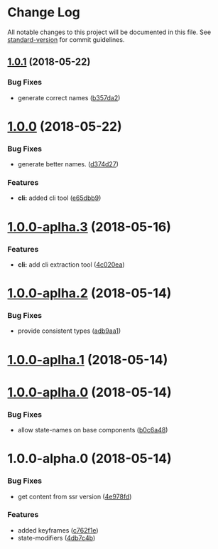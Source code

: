 # Change Log

All notable changes to this project will be documented in this file. See [standard-version](https://github.com/conventional-changelog/standard-version) for commit guidelines.

<a name="1.0.1"></a>

## [1.0.1](https://github.com/sinnerschrader/styled-ui/compare/v1.0.0...v1.0.1) (2018-05-22)

### Bug Fixes

*   generate correct names ([b357da2](https://github.com/sinnerschrader/styled-ui/commit/b357da2))

<a name="1.0.0"></a>

# [1.0.0](https://github.com/sinnerschrader/styled-ui/compare/v1.0.0-aplha.3...v1.0.0) (2018-05-22)

### Bug Fixes

*   generate better names. ([d374d27](https://github.com/sinnerschrader/styled-ui/commit/d374d27))

### Features

*   **cli:** added cli tool ([e65dbb9](https://github.com/sinnerschrader/styled-ui/commit/e65dbb9))

<a name="1.0.0-aplha.3"></a>

# [1.0.0-aplha.3](https://github.com/sinnerschrader/styled-ui/compare/v1.0.0-aplha.2...v1.0.0-aplha.3) (2018-05-16)

### Features

*   **cli:** add cli extraction tool ([4c020ea](https://github.com/sinnerschrader/styled-ui/commit/4c020ea))

<a name="1.0.0-aplha.2"></a>

# [1.0.0-aplha.2](https://github.com/sinnerschrader/styled-ui/compare/v1.0.0-aplha.1...v1.0.0-aplha.2) (2018-05-14)

### Bug Fixes

*   provide consistent types ([adb9aa1](https://github.com/sinnerschrader/styled-ui/commit/adb9aa1))

<a name="1.0.0-aplha.1"></a>

# [1.0.0-aplha.1](https://github.com/sinnerschrader/styled-ui/compare/v1.0.0-aplha.0...v1.0.0-aplha.1) (2018-05-14)

<a name="1.0.0-aplha.0"></a>

# [1.0.0-aplha.0](https://github.com/sinnerschrader/styled-ui/compare/v1.0.0-alpha.0...v1.0.0-aplha.0) (2018-05-14)

### Bug Fixes

*   allow state-names on base components ([b0c6a48](https://github.com/sinnerschrader/styled-ui/commit/b0c6a48))

<a name="1.0.0-alpha.0"></a>

# 1.0.0-alpha.0 (2018-05-14)

### Bug Fixes

*   get content from ssr version ([4e978fd](https://github.com/sinnerschrader/styled-ui/commit/4e978fd))

### Features

*   added keyframes ([c762f1e](https://github.com/sinnerschrader/styled-ui/commit/c762f1e))
*   state-modifiers ([4db7c4b](https://github.com/sinnerschrader/styled-ui/commit/4db7c4b))

